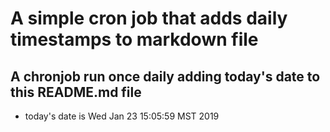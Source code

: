 A simple cron job that adds daily timestamps to markdown file
============================================================
## A chronjob run once daily adding today's date to this README.md file
* today's date is Wed Jan 23 15:05:59 MST 2019

